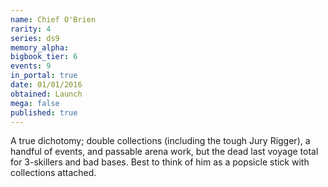 ```yaml
---
name: Chief O'Brien
rarity: 4
series: ds9
memory_alpha:
bigbook_tier: 6
events: 9
in_portal: true
date: 01/01/2016
obtained: Launch
mega: false
published: true
---
```


A true dichotomy; double collections (including the tough Jury Rigger), a handful of events, and passable arena work, but the dead last voyage total for 3-skillers and bad bases. Best to think of him as a popsicle stick with collections attached.
